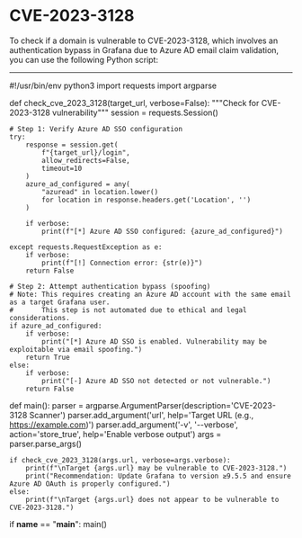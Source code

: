 # CVE-2023-3128

To check if a domain is vulnerable to CVE-2023-3128, which involves an authentication bypass in Grafana due to Azure AD email claim validation, you can use the following Python script:

-------------------
#!/usr/bin/env python3
import requests
import argparse

def check_cve_2023_3128(target_url, verbose=False):
    """Check for CVE-2023-3128 vulnerability"""
    session = requests.Session()
    
    # Step 1: Verify Azure AD SSO configuration
    try:
        response = session.get(
            f"{target_url}/login",
            allow_redirects=False,
            timeout=10
        )
        azure_ad_configured = any(
            "azuread" in location.lower() 
            for location in response.headers.get('Location', '')
        )
        
        if verbose:
            print(f"[*] Azure AD SSO configured: {azure_ad_configured}")
            
    except requests.RequestException as e:
        if verbose:
            print(f"[!] Connection error: {str(e)}")
        return False

    # Step 2: Attempt authentication bypass (spoofing)
    # Note: This requires creating an Azure AD account with the same email as a target Grafana user.
    #       This step is not automated due to ethical and legal considerations.
    if azure_ad_configured:
        if verbose:
            print("[*] Azure AD SSO is enabled. Vulnerability may be exploitable via email spoofing.")
        return True
    else:
        if verbose:
            print("[-] Azure AD SSO not detected or not vulnerable.")
        return False

def main():
    parser = argparse.ArgumentParser(description='CVE-2023-3128 Scanner')
    parser.add_argument('url', help='Target URL (e.g., https://example.com)')
    parser.add_argument('-v', '--verbose', action='store_true', help='Enable verbose output')
    args = parser.parse_args()

    if check_cve_2023_3128(args.url, verbose=args.verbose):
        print(f"\nTarget {args.url} may be vulnerable to CVE-2023-3128.")
        print("Recommendation: Update Grafana to version ≥9.5.5 and ensure Azure AD OAuth is properly configured.")
    else:
        print(f"\nTarget {args.url} does not appear to be vulnerable to CVE-2023-3128.")

if __name__ == "__main__":
    main()
